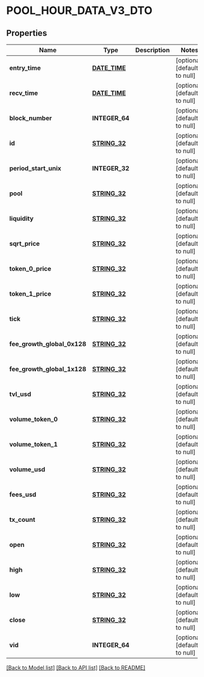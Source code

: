# POOL_HOUR_DATA_V3_DTO

## Properties
Name | Type | Description | Notes
------------ | ------------- | ------------- | -------------
**entry_time** | [**DATE_TIME**](DATE_TIME.md) |  | [optional] [default to null]
**recv_time** | [**DATE_TIME**](DATE_TIME.md) |  | [optional] [default to null]
**block_number** | **INTEGER_64** |  | [optional] [default to null]
**id** | [**STRING_32**](STRING_32.md) |  | [optional] [default to null]
**period_start_unix** | **INTEGER_32** |  | [optional] [default to null]
**pool** | [**STRING_32**](STRING_32.md) |  | [optional] [default to null]
**liquidity** | [**STRING_32**](STRING_32.md) |  | [optional] [default to null]
**sqrt_price** | [**STRING_32**](STRING_32.md) |  | [optional] [default to null]
**token_0_price** | [**STRING_32**](STRING_32.md) |  | [optional] [default to null]
**token_1_price** | [**STRING_32**](STRING_32.md) |  | [optional] [default to null]
**tick** | [**STRING_32**](STRING_32.md) |  | [optional] [default to null]
**fee_growth_global_0x128** | [**STRING_32**](STRING_32.md) |  | [optional] [default to null]
**fee_growth_global_1x128** | [**STRING_32**](STRING_32.md) |  | [optional] [default to null]
**tvl_usd** | [**STRING_32**](STRING_32.md) |  | [optional] [default to null]
**volume_token_0** | [**STRING_32**](STRING_32.md) |  | [optional] [default to null]
**volume_token_1** | [**STRING_32**](STRING_32.md) |  | [optional] [default to null]
**volume_usd** | [**STRING_32**](STRING_32.md) |  | [optional] [default to null]
**fees_usd** | [**STRING_32**](STRING_32.md) |  | [optional] [default to null]
**tx_count** | [**STRING_32**](STRING_32.md) |  | [optional] [default to null]
**open** | [**STRING_32**](STRING_32.md) |  | [optional] [default to null]
**high** | [**STRING_32**](STRING_32.md) |  | [optional] [default to null]
**low** | [**STRING_32**](STRING_32.md) |  | [optional] [default to null]
**close** | [**STRING_32**](STRING_32.md) |  | [optional] [default to null]
**vid** | **INTEGER_64** |  | [optional] [default to null]

[[Back to Model list]](../README.md#documentation-for-models) [[Back to API list]](../README.md#documentation-for-api-endpoints) [[Back to README]](../README.md)


